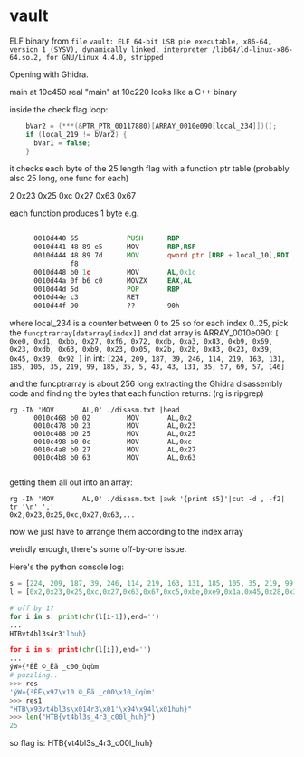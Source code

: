# vault

ELF binary from `file`
`vault: ELF 64-bit LSB pie executable, x86-64, version 1 (SYSV), dynamically linked, interpreter /lib64/ld-linux-x86-64.so.2, for GNU/Linux 4.4.0, stripped`

Opening with Ghidra.

main at 10c450
real "main" at 10c220
looks like a C++ binary

inside the check flag loop:
```c
    bVar2 = (***(&PTR_PTR_00117880)[ARRAY_0010e090[local_234]])();
    if (local_219 != bVar2) {
      bVar1 = false;
    }
```

it checks each byte of the 25 length flag with a function ptr table (probably also 25 long, one func for each)

2
0x23
0x25
0xc
0x27
0x63
0x67

each function produces 1 byte
e.g.
```asm
                                                                             00115578(*)  
      0010d440 55            PUSH      RBP
      0010d441 48 89 e5      MOV       RBP,RSP
      0010d444 48 89 7d      MOV       qword ptr [RBP + local_10],RDI
               f8
      0010d448 b0 1c         MOV       AL,0x1c
      0010d44a 0f b6 c0      MOVZX     EAX,AL
      0010d44d 5d            POP       RBP
      0010d44e c3            RET
      0010d44f 90            ??        90h
```




where local_234 is a counter between 0 to 25
so for each index 0..25, pick the `funcptrarray[datarray[index]]`
and dat array is ARRAY_0010e090:
`[ 0xe0, 0xd1, 0xbb, 0x27, 0xf6, 0x72, 0xdb, 0xa3, 0x83, 0xb9, 0x69, 0x23, 0xdb, 0x63, 0xb9, 0x23, 0x05, 0x2b, 0x2b, 0x83, 0x23, 0x39, 0x45, 0x39, 0x92 ]`
in int:
`[224, 209, 187, 39, 246, 114, 219, 163, 131, 185, 105, 35, 219, 99, 185, 35, 5, 43, 43, 131, 35, 57, 69, 57, 146]`

and the funcptrarray is about 256 long
extracting the Ghidra disassembly code and finding the bytes that each function returns: (rg is ripgrep)
```
rg -IN 'MOV       AL,0' ./disasm.txt |head
      0010c468 b0 02         MOV       AL,0x2
      0010c478 b0 23         MOV       AL,0x23
      0010c488 b0 25         MOV       AL,0x25
      0010c498 b0 0c         MOV       AL,0xc
      0010c4a8 b0 27         MOV       AL,0x27
      0010c4b8 b0 63         MOV       AL,0x63


```

getting them all out into an array:
```
rg -IN 'MOV       AL,0' ./disasm.txt |awk '{print $5}'|cut -d , -f2| tr '\n' ','
0x2,0x23,0x25,0xc,0x27,0x63,...
```
now we just have to arrange them according to the index array


weirdly enough, there's some off-by-one issue.

Here's the python console log:

```py
s = [224, 209, 187, 39, 246, 114, 219, 163, 131, 185, 105, 35, 219, 99, 185, 35, 5, 43, 43, 131, 35, 57, 69, 57, 146]
l = [0x2,0x23,0x25,0xc,0x27,0x63,0x67,0xc5,0xbe,0xe9,0x1a,0x45,0x28,0x3f,0x5a,0x96,0x4,0x8d,0x3b,0x58,0x6f,0x79,0xae,0x37,0xe1,0x59,0x3,0x9c,0x6a,0x8c,0xc1,0x49,0xa,0x8a,0x1,0x5f,0x19,0xed,0x93,0x7b,0xbd,0xef,0x94,0x30,0xfc,0x81,0xe5,0x26,0x31,0xfb,0x87,0x16,0x9e,0xd1,0xb3,0xb6,0x68,0xf9,0xc9,0x2f,0xa5,0x88,0x9a,0xf4,0x18,0xf0,0x40,0xce,0x75,0x71,0xa6,0xaa,0x56,0x86,0x2a,0xf1,0x47,0xd5,0x7f,0xee,0x78,0x52,0xb8,0x9b,0x1e,0x5b,0xb4,0x12,0xb0,0xf8,0x14,0xa7,0x6e,0xc7,0x1f,0xf7,0x21,0xea,0x72,0xe3,0xec,0xb1,0xb5,0x83,0x73,0xa9,0xff,0x53,0x7c,0xad,0x8e,0xa3,0x90,0x74,0xc8,0xd3,0x39,0xcf,0xd7,0x85,0x91,0xda,0x50,0x2c,0xd8,0xe7,0x80,0x61,0x5,0xfe,0x6c,0x10,0x7a,0xe2,0xcd,0x92,0x3c,0xf6,0xb9,0xe8,0x99,0xe,0xd0,0xdf,0x98,0x7d,0x6d,0x3d,0x17,0xac,0xa8,0x44,0xca,0xdd,0x64,0x4a,0x69,0x3e,0xd,0xd6,0x84,0xbc,0x62,0x97,0xdc,0x77,0xd9,0x8f,0xb,0x1d,0x13,0x5c,0xd4,0x41,0x22,0xab,0x11,0x60,0xc6,0xbf,0xe4,0xf3,0xde,0x7e,0x33,0x20,0x42,0xbb,0x5d,0x7,0xeb,0x43,0x65,0x82,0xc3,0xf2,0x4d,0x4c,0xaf,0xf,0x4e,0xe6,0x4b,0x9d,0x70,0x2b,0x1b,0x5e,0x54,0x57,0xd2,0xf5,0xc4,0xa1,0x24,0x9f,0x55,0xdb,0x34,0xcb,0x3a,0x36,0xcc,0x48,0xfd,0x46,0xe0,0x2e,0x38,0x66,0xfa,0x15,0xa2,0x89,0x8b,0x6b,0x35,0xc0,0x2d,0x51,0x32,0x29,0xc2,0x8,0xba,0x76,0xb2,0x4f,0x95,0xb7,0xa0,0x9,0x6,0x1c,0xa4]

# off by 1?
for i in s: print(chr(l[i-1]),end='')
... 
HTBvt4bl3s4r3'lhuh}

for i in s: print(chr(l[i]),end='')
... 
ýW»{²ÈË ©_Ëã _c00_ùqùm
# puzzling..
>>> res
'ýW»{²ÈË\x97\x10 ©_Ëã _c00\x10_ùqùm'
>>> res1
"HTB\x93vt4bl3s\x014r3\x01'\x94\x94l\x01huh}"
>>> len("HTB{vt4bl3s_4r3_c00l_huh}")
25

```

so flag is:
HTB{vt4bl3s_4r3_c00l_huh}
